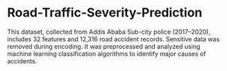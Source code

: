 # Road-Traffic-Severity-Prediction
This dataset, collected from Addis Ababa Sub-city police (2017–2020), includes 32 features and 12,316 road accident records. Sensitive data was removed during encoding. It was preprocessed and analyzed using machine learning classification algorithms to identify major causes of accidents.
